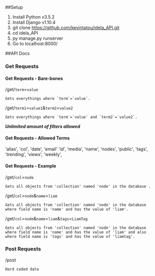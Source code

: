 ##Setup
1. Install Python v3.5.2
2. Install Django v1.10.4
3. git clone https://github.com/kevintatou/idela_API.git
4. cd idela_API
5. py manage.py runserver
6. Go to localhost:8000/

##API Docs
### Get Requests
#### Get Requests - Bare-bones
/get/`term`=`value` 
```
Gets everythings where `term`=`value`.
```
/get/`term1`=`value1`&`term2`=`value2`
```
Gets everythings where `term`=`value` and `term2`=`value2`.
```
***Unlimited amount of filters allowed***
#### Get Requests - Allowed Terms
'alias',
'col',
'date',
'email'
'id',
'media',
'name',
'nodes',
'public',
'tags',
'trending',
'views',
'weekly',
#### Get Requests - Example
/get/`col`=`node`
```
Gets all objects from 'collection' named 'node' in the database .
```
/get/`col`=`node`&`name`=`liam`
```
Gets all objects from 'collection' named 'node' in the database 
where field name is 'name' and has the value of 'liam'.
```
/get/`col`=`node`&`name`=`liam`&`tags`=`LiamTag`
```
Gets all objects from 'collection' named 'node' in the database 
where field name is 'name' and has the value of 'liam' and also
where field name is 'tags' and has the value of 'liamtag'. 
```
### Post Requests
/post
```
Hard coded data 
```
